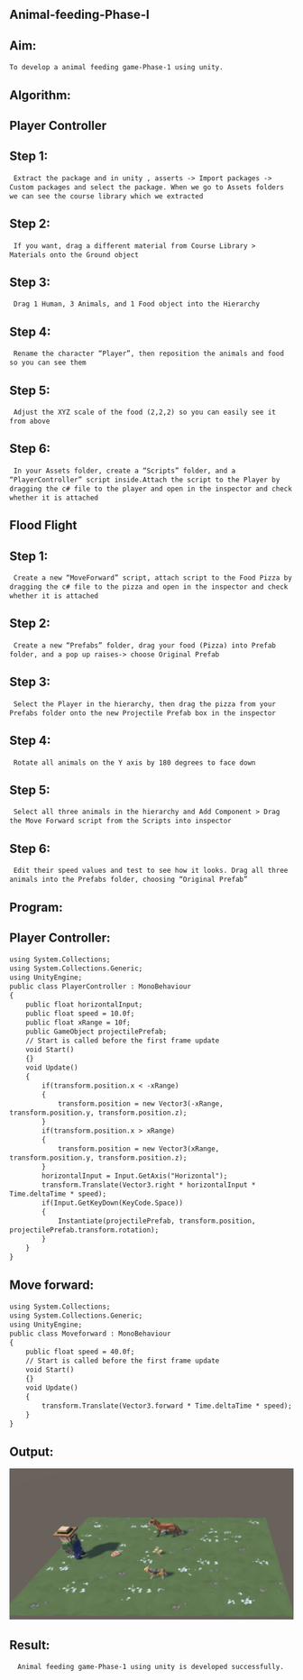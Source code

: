 ## Animal-feeding-Phase-I

## Aim: 
    To develop a animal feeding game-Phase-1 using unity.
## Algorithm:
## Player Controller
## Step 1: 
     Extract the package and in unity , asserts -> Import packages -> Custom packages and select the package. When we go to Assets folders we can see the course library which we extracted
## Step 2: 
     If you want, drag a different material from Course Library > Materials onto the Ground object
## Step 3: 
     Drag 1 Human, 3 Animals, and 1 Food object into the Hierarchy
## Step 4: 
     Rename the character “Player”, then reposition the animals and food so you can see them
## Step 5: 
     Adjust the XYZ scale of the food (2,2,2) so you can easily see it from above
## Step 6: 
     In your Assets folder, create a “Scripts” folder, and a “PlayerController” script inside.Attach the script to the Player by dragging the c# file to the player and open in the inspector and check whether it is attached

## Flood Flight
## Step 1: 
     Create a new “MoveForward” script, attach script to the Food Pizza by dragging the c# file to the pizza and open in the inspector and check whether it is attached
## Step 2: 
     Create a new “Prefabs” folder, drag your food (Pizza) into Prefab folder, and a pop up raises-> choose Original Prefab
## Step 3: 
     Select the Player in the hierarchy, then drag the pizza from your Prefabs folder onto the new Projectile Prefab box in the inspector
## Step 4: 
     Rotate all animals on the Y axis by 180 degrees to face down
## Step 5: 
     Select all three animals in the hierarchy and Add Component > Drag the Move Forward script from the Scripts into inspector
## Step 6: 
     Edit their speed values and test to see how it looks. Drag all three animals into the Prefabs folder, choosing “Original Prefab”

## Program:
## Player Controller:
```
using System.Collections;
using System.Collections.Generic;
using UnityEngine;
public class PlayerController : MonoBehaviour
{
    public float horizontalInput;
    public float speed = 10.0f;
    public float xRange = 10f;
    public GameObject projectilePrefab;
    // Start is called before the first frame update
    void Start()
    {}
    void Update()
    {
        if(transform.position.x < -xRange)
        {
            transform.position = new Vector3(-xRange, transform.position.y, transform.position.z);
        }
        if(transform.position.x > xRange)
        {
            transform.position = new Vector3(xRange, transform.position.y, transform.position.z);
        }
        horizontalInput = Input.GetAxis("Horizontal");
        transform.Translate(Vector3.right * horizontalInput * Time.deltaTime * speed);
        if(Input.GetKeyDown(KeyCode.Space))
        {
            Instantiate(projectilePrefab, transform.position, projectilePrefab.transform.rotation);
        }
    }
}
```
## Move forward:
```
using System.Collections;
using System.Collections.Generic;
using UnityEngine;
public class Moveforward : MonoBehaviour
{
    public float speed = 40.0f;
    // Start is called before the first frame update
    void Start()
    {}
    void Update()
    {
        transform.Translate(Vector3.forward * Time.deltaTime * speed);
    }
}
```
## Output:
![](./1.png)
## Result:
      Animal feeding game-Phase-1 using unity is developed successfully.
